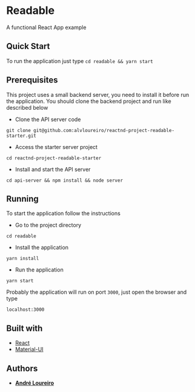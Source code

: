 # Readable

A functional React App example

## Quick Start

To run the application just type `cd readable && yarn start`

## Prerequisites

This project uses a small backend server, you need to install it before run the application. You should clone the backend project and run like described below

* Clone the API server code

```
git clone git@github.com:alvloureiro/reactnd-project-readable-starter.git
```

* Access the starter server project

```
cd reactnd-project-readable-starter
```

* Install and start the API server

```
cd api-server && npm install && node server
```

## Running

To start the application follow the instructions

* Go to the project directory

```
cd readable
```

* Install the application

```
yarn install
```

* Run the application

```
yarn start
```

Probably the application will run on port `3000`, just open the browser and type

```
localhost:3000
```

## Built with

* [React](https://reactjs.org/)
* [Material-UI](http://www.material-ui.com/#/)

## Authors

* [**André Loureiro**](www.alvloureiro.eng.br)
